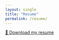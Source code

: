 ```yaml
---
layout: single
title: "Resume"
permalink: /resume/
---
```

[📄 Download my resume](/assets/resume/Christian_Aguirre_Resume.pdf)
